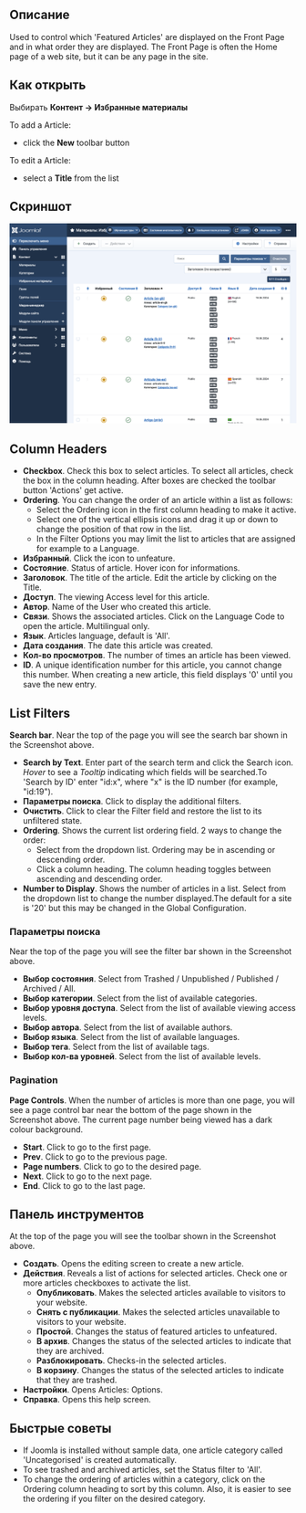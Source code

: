 <!-- Filename: Help4.x:Articles:_Featured / Display title: Избранные материалы -->

## Описание

Used to control which 'Featured Articles' are displayed on the Front
Page and in what order they are displayed. The Front Page is often the
Home page of a web site, but it can be any page in the site.

## Как открыть

Выбирать **Контент → Избранные материалы**

To add a Article:

- click the **New** toolbar button

To edit a Article:

- select a **Title** from the list

## Скриншот

![Featured articles list screenshot](../../../images/ru/articles/articles-featured-list.png "Feature Articles List")

## Column Headers

- **Checkbox**. Check this box to select articles. To select all
  articles, check the box in the column heading. After boxes are checked
  the toolbar button 'Actions' get active.
- **Ordering**. You can change the order of an article within a list as
  follows:
  - Select the Ordering icon <i class="fa-solid fa-sort"></i> in the first
  column heading to make it active.
  - Select one of the vertical ellipsis icons <span class="icon-ellipsis-v"></span>
 and drag it up or down to change the
    position of that row in the list.
  - In the Filter Options you may limit the list to articles that are
    assigned for example to a Language.
- **Избранный**. Click the icon to unfeature.
- **Состояние**. Status of article. Hover icon for informations.
- **Заголовок**. The title of the article. Edit the article by clicking
  on the Title.
- **Доступ**. The viewing Access level  for this article.
- **Автор**. Name of the User who created this article.
- **Связи**. Shows the associated articles. Click on the Language Code
  to open the article. Multilingual only.
- **Язык**. Articles language, default is 'All'.
- **Дата создания**. The date this article was created.
- **Кол-во просмотров**. The number of times an article has been viewed.
- **ID**. A unique identification number for this article, you cannot
  change this number. When creating a new article, this field displays
  '0' until you save the new entry.

## List Filters

**Search bar**. Near the top of the page you will see the search bar
shown in the Screenshot above.

- **Search by Text**. Enter part of the search term and click the Search
  icon. *Hover* to see a *Tooltip* indicating which fields will be
  searched.To 'Search by ID' enter "id:x", where "x" is the ID number
  (for example, "id:19").
- **Параметры поиска**. Click to display the additional filters.
- **Очистить**. Click to clear the Filter field and restore the list to
  its unfiltered state.
- **Ordering**. Shows the current list ordering field. 2 ways to change
  the order:
  - Select from the dropdown list. Ordering may be in ascending or
    descending order.
  - Click a column heading. The column heading toggles between ascending
    and descending order.
- **Number to Display**. Shows the number of articles in a list. Select
  from the dropdown list to change the number displayed.The default for
  a site is '20' but this may be changed in the Global Configuration.

### Параметры поиска

Near the top of the page you will see the filter bar shown in the
Screenshot above.

- **Выбор состояния**. Select from Trashed / Unpublished / Published /
  Archived / All.
- **Выбор категории**. Select from the list of available categories.
- **Выбор уровня доступа**. Select from the list of available viewing
  access levels.
- **Выбор автора**. Select from the list of available authors.
- **Выбор языка**. Select from the list of available languages.
- **Выбор тега**. Select from the list of available tags.
- **Выбор кол-ва уровней**. Select from the list of available levels.

### Pagination

**Page Controls**. When the number of articles is more than one page,
you will see a page control bar near the bottom of the page shown in the
Screenshot above. The current page number being viewed
has a dark colour background.

- **Start**. Click to go to the first page.
- **Prev**. Click to go to the previous page.
- **Page numbers**. Click to go to the desired page.
- **Next**. Click to go to the next page.
- **End**. Click to go to the last page.

## Панель инструментов

At the top of the page you will see the toolbar shown in the
Screenshot above.

- **Создать**. Opens the editing screen to create a new article.
- **Действия**. Reveals a list of actions for selected articles. Check
  one or more articles checkboxes to activate the list.
  - **Опубликовать**. Makes the selected articles available to visitors
    to your website.
  - **Снять с публикации**. Makes the selected articles unavailable to
    visitors to your website.
  - **Простой**. Changes the status of featured articles to unfeatured.
  - **В архив**. Changes the status of the selected articles to indicate
    that they are archived.
  - **Разблокировать**. Checks-in the selected articles.
  - **В корзину**. Changes the status of the selected articles to
    indicate that they are trashed.
- **Настройки**. Opens Articles: Options.
- **Справка**. Opens this help screen.

## Быстрые советы

- If Joomla is installed without sample data, one article category
  called 'Uncategorised' is created automatically.
- To see trashed and archived articles, set the Status filter to 'All'.
- To change the ordering of articles within a category, click on the
  Ordering column heading to sort by this column. Also, it is easier to
  see the ordering if you filter on the desired category.
